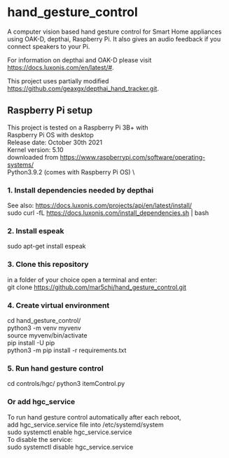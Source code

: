 # hand_gesture_control
A computer vision based hand gesture control for Smart Home appliances using OAK-D, depthai, Raspberry Pi. It also gives an audio feedback if you connect speakers to your Pi.

For information on depthai and OAK-D please visit https://docs.luxonis.com/en/latest/#.

This project uses partially modified https://github.com/geaxgx/depthai_hand_tracker.git.

## Raspberry Pi setup
This project is tested on a Raspberry Pi 3B+ with \
Raspberry Pi OS with desktop \
Release date: October 30th 2021 \
Kernel version: 5.10 \
downloaded from https://www.raspberrypi.com/software/operating-systems/ \
Python3.9.2 (comes with Raspberry Pi OS) \

### 1. Install dependencies needed by depthai
See also: https://docs.luxonis.com/projects/api/en/latest/install/ \
sudo curl -fL https://docs.luxonis.com/install_dependencies.sh | bash

### 2. Install espeak 
sudo apt-get install espeak

### 3. Clone this repository
in a folder of your choice open a terminal and enter: \
git clone https://github.com/mar5chi/hand_gesture_control.git

### 4. Create virtual environment
cd hand_gesture_control/ \
python3 -m venv myvenv \
source myvenv/bin/activate \
pip install -U pip \
python3 -m pip install -r requirements.txt

### 5. Run hand gesture control
cd controls/hgc/
python3 itemControl.py

### Or add hgc_service
To run hand gesture control automatically after each reboot, \
add hgc_service.service file into /etc/systemd/system \
sudo systemctl enable hgc_service.service \
To disable the service: \
sudo systemctl disable hgc_service.service
